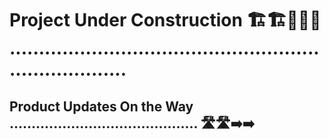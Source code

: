 # Project Under Construction 🏗️🏗️🚧🚧🚧 .........................................................................

## Product Updates On the Way ........................................... 🛣️🛣️➡️➡️






